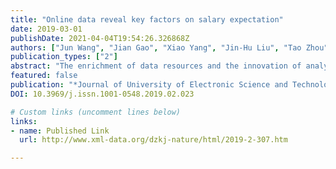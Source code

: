 ```yaml
---
title: "Online data reveal key factors on salary expectation"
date: 2019-03-01
publishDate: 2021-04-04T19:54:26.326868Z
authors: ["Jun Wang", "Jian Gao", "Xiao Yang", "Jin-Hu Liu", "Tao Zhou"]
publication_types: ["2"]
abstract: "The enrichment of data resources and the innovation of analytic methods are gradually facilitating the transformation of socioeconomics into a data-driven and quantitative discipline. As a part of quantitative human resources, the investigation of salary has a significant role on social and economic development. However, previous studies are mainly based on census data with limited sizes and lack of considerations in a different economic and cultural background. Based on large-scale resume data that were crawled from websites of Chinese human resource service providers, this paper analyzes key factors on job seekers' salary expectation. Results suggest that height, working experiences, and educational degree affect salary expectation, and there are significant gender differences. In particular, females have lower salary expectation on average and lag behind males for five years' working experience or one educational degree. Finally, the robustness of the analytical results is checked using the multivariate regression method."
featured: false
publication: "*Journal of University of Electronic Science and Technology of China*"
DOI: 10.3969/j.issn.1001-0548.2019.02.023

# Custom links (uncomment lines below)
links:
- name: Published Link
  url: http://www.xml-data.org/dzkj-nature/html/2019-2-307.htm

---
```


